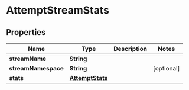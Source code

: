 

# AttemptStreamStats


## Properties

| Name | Type | Description | Notes |
|------------ | ------------- | ------------- | -------------|
|**streamName** | **String** |  |  |
|**streamNamespace** | **String** |  |  [optional] |
|**stats** | [**AttemptStats**](AttemptStats.md) |  |  |



